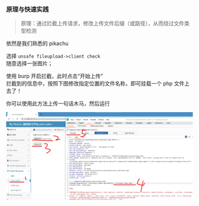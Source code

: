 ### 原理与快速实践

> 原理：通过拦截上传请求，修改上传文件后缀（或路径），从而绕过文件类型检测

依然是我们熟悉的 pikachu

选择 `unsafe fileupload->client check`  
随意选择一张图片；

使用 burp 开启拦截，此时点击“开始上传”  
拦截到的信息中，按照下图修改指定位置的文件名称，即可挂载一个 php 文件上去了！

你可以使用此方法上传一句话木马，然后运行

![](../imgs/vulnerable/fileupload/fu1.png)

<br>
